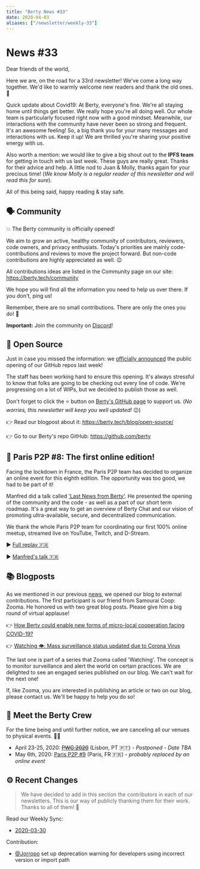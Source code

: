 ```yaml
---
title: "Berty News #33"
date: 2020-04-03
aliases: ["/newsletter/weekly-33"]
---
```


# News #33

Dear friends of the world,

Here we are, on the road for a 33rd newsletter! We've come a long way together. We'd like to warmly welcome new readers and thank the old ones. 🙂

Quick update about Covid19: At Berty, everyone's fine. We're all staying home until things get better. We really hope you're all doing well. Our whole team is particularly focused right now with a good mindset. Meanwhile, our interactions with the community have never been so strong and frequent. It's an awesome feeling! So, a big thank you for your many messages and interactions with us. Keep it up! We are thrilled you're sharing your positive energy with us.

Also worth a mention: we would like to give a big shout out to the **IPFS team** for getting in touch with us last week. These guys are really great. Thanks for their advice and help. A little nod to Juan & Molly, thanks again for your precious time! (_We know Molly is a regular reader of this newsletter and will read this for sure_).  

All of this being said, happy reading & stay safe.


## 🗣️ Community

💥 The Berty community is officially opened! 

We aim to grow an active, healthy community of contributors, reviewers, code owners, and privacy enthusiats. Today's priorities are mainly code-contributions and reviews to move the project forward. But non-code contributions are highly appreciated as well. 😉

All contributions ideas are listed in the Community page on our site: https://berty.tech/community

We hope you will find all the information you need to help us over there. If you don't, ping us! 

Remember, there are no small contributions. There are only the ones you do! 🧡

**Important:** Join the community on [Discord](https://crpt.fyi/berty-discord)!

## 🚀 Open Source

Just in case you missed the information: we [officially announced](https://twitter.com/berty/status/1242870743802789888) the public opening of our GitHub repos last week! 

The staff has been working hard to ensure this opening. It's always stressful to know that folks are going to be checking out every line of code. We're progressing on a lot of WIPs, but we decided to publish those as well. 

Don't forget to click the ⭐ button on [Berty's GitHub page](https://github.com/berty/berty) to support us. (_No worries, this newsletter will keep you well updated!_ 😉)

👉 Read our blogpost about it: https://berty.tech/blog/open-source/

👉 Go to our Berty's repo GitHub: https://github.com/berty

## 🥖 Paris P2P #8: The first online edition!

Facing the lockdown in France, the Paris P2P team has decided to organize an online event for this eighth edition. The opportunity was too good, we had to be part of it!   

Manfred did a talk called ['Last News from Berty'](https://p2p.paris/en/talks/last-news-from-berty/). He presented the opening of the community and the code - as well as a part of our short term roadmap. It's a great way to get an overview of Berty Chat and our vision of promoting ultra-available, secure, and decentralized communication.

We thank the whole Paris P2P team for coordinating our first 100% online meetup, streamed live on YouTube, Twitch, and D-Stream.

▶️ [Full replay 🇫🇷](https://www.youtube.com/watch?v=YZJ5NXs8MUM)

▶️ [Manfred's talk 🇫🇷](https://youtu.be/YZJ5NXs8MUM?t=2568)


## 📚 Blogposts

As we mentioned in our previous [news](https://berty.tech/newsletter/news-32/), we opened our blog to external contributions. The first participant is our friend from Samourai Coop: Zooma. He honored us with two great blog posts. Please give him a big round of virtual applause! 

👉 [How Berty could enable new forms of micro-local cooperation facing COVID-19?](https://berty.tech/blog/covid-local-cooperation/)

👉 [Watching 👁️: Mass surveillance status updated due to Corona Virus](https://berty.tech/blog/covid19-surveillance/)

The last one is part of a series that Zooma called 'Watching'. The concept is to monitor surveillance and alert the world on certain practices. We are delighted to see an engaged series published on our blog. We can't wait for the next one!

If, like Zooma, you are interested in publishing an article or two on our blog, please contact us. We'll be happy to help you do so!


## 🎉 Meet the Berty Crew

For the time being and until further notice, we are canceling all our venues to physical events. 🚧🚧

* April 23-25, 2020: ~~[PWG 2020](https://www.worldgathering.planetiers.com/)~~ (Lisbon, PT 🇵🇹) - _Postponed - Date TBA_
* May 6th, 2020: [Paris P2P #9](https://p2p.paris/fr/event/monthly-9/) (Paris, FR 🇫🇷) - _probably replaced by an online event_


## ⚙️ Recent Changes

> We have decided to add in this section the contributors in each of our newsletters. This is our way of publicly thanking them for their work. Thanks to all of them! 🙏

Read our Weekly Sync:

* [2020-03-30](https://github.com/berty/mgmt/blob/master/meeting-notes/2020/Q1/2020-03-30--staff-team-weekly-sync.md)

Contribution: 

* [@Jorropo](https://github.com/Jorropo) set up deprecation warning for developers using incorrect version or import path
